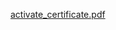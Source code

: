 [activate_certificate.pdf](https://github.com/Brayan-Hc11/HTML5/files/12297388/activate_certificate.pdf)
